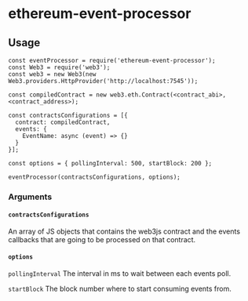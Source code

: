   
# ethereum-event-processor

## Usage

  ```
  const eventProcessor = require('ethereum-event-processor');
  const Web3 = require('web3');
  const web3 = new Web3(new Web3.providers.HttpProvider('http://localhost:7545'));

  const compiledContract = new web3.eth.Contract(<contract_abi>, <contract_address>);

  const contractsConfigurations = [{
    contract: compiledContract,
    events: {
      EventName: async (event) => {}
    }
  }];
    
  const options = { pollingInterval: 500, startBlock: 200 };
    
  eventProcessor(contractsConfigurations, options);
  ```

  ### Arguments

  #### `contractsConfigurations` 
  
  An array of JS objects that contains the web3js contract and the events callbacks that are going to be processed on that contract.

  #### `options`
  
  `pollingInterval` The interval in ms to wait between each events poll.

  `startBlock` The block number where to start consuming events from.
